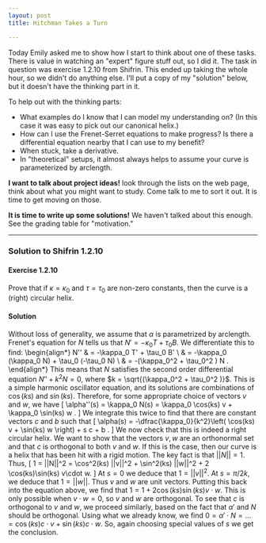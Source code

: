 ```yaml
---
layout: post
title: Hitchman Takes a Turn

---
```


Today Emily asked me to show how I start to think about one of these tasks.
There is value in watching an "expert" figure stuff out, so I did it.
The task in question was exercise 1.2.10 from Shifrin. This ended up taking the whole hour, so we didn't do anything else. I'll put a copy of my "solution" below, but it doesn't have the thinking part in it.

To help out with the thinking parts:

  * What examples do I know that I can model my understanding on? (In this
    case it was easy to pick out our canonical helix.)
  * How can I use the Frenet-Serret equations to make progress? Is there a
    differential equation nearby that I can use to my benefit?
  * When stuck, take a derivative.
  * In "theoretical" setups, it almost always helps to assume your curve is
    parameterized by arclength.

**I want to talk about project ideas!** look through the lists on the web page, think about what you might want to study. Come talk to me to sort it out. It is time to get moving on those.

**It is time to write up some solutions!** We haven't talked about this enough. See the grading table for "motivation."

----

### Solution to Shifrin 1.2.10

#### Exercise 1.2.10
Prove that if $\kappa = \kappa_0$ and $\tau = \tau_0$ are non-zero constants, then the curve is a (right) circular helix.


#### Solution
Without loss of generality, we assume that $\alpha$ is parametrized by arclength. Frenet's equation for $N$ tells us that  $N' = -\kappa_0 T + \tau_0 B$. We differentiate this to find:
\begin{align*}
N'' & = -\kappa_0 T' + \tau_0 B' \\
	& = -\kappa_0 (\kappa_0 N) + \tau_0 (-\tau_0 N) \\
	& = -(\kappa_0^2 + \tau_0^2 ) N .
\end{align*}
This means that $N$ satisfies the second order differential equation $N'' + k^2 N = 0$, where $k = \sqrt{(\kappa_0^2 + \tau_0^2 )}$. This is a simple harmonic oscillator equation, and its solutions are combinations of $\cos(k s)$ and $\sin(k s)$. Therefore, for some appropriate choice of vectors $v$ and $w$, we have
\[
\alpha''(s) = \kappa_0 N(s) = \kappa_0 \cos(ks) v + \kappa_0 \sin(ks) w .
\]
We integrate this twice to find that there are constant vectors $c$ and $b$ such that
\[
\alpha(s) = -\dfrac{\kappa_0}{k^2}\left( \cos(ks) v + \sin(ks) w \right) + s c + b .
\]
We now check that this is indeed a right circular helix. We want to show that the vectors $v, w$ are an orthonormal set and that $c$ is orthogonal to both $v$ and $w$. If this is the case, then our curve is a helix that has been hit with a rigid motion. The key fact is that $||N|| = 1$. Thus,
\[
1 = ||N||^2 = \cos^2(ks) ||v||^2 + \sin^2(ks) ||w||^2 + 2 \cos(ks)\sin(ks) v\cdot w.
\]
At $s=0$ we deduce that $1 = ||v||^2$. At $s = \pi/2k$, we deduce that $1 = ||w||$. Thus $v$ and $w$ are unit vectors. Putting this back into the equation above, we find that $1 = 1 + 2\cos(ks)\sin(ks) v\cdot w$.
This is only possible when $v\cdot w = 0$, so $v$ and $w$ are orthogonal. To see that $c$ is orthogonal to $v$ and $w$, we proceed similarly, based on the fact that $\alpha'$ and $N$ should be orthogonal. Using what we already know, we find  $0 = \alpha' \cdot N = \dots = \cos(ks) c\cdot v + \sin(ks) c \cdot w.$ So, again choosing special values of $s$ we get the conclusion.

